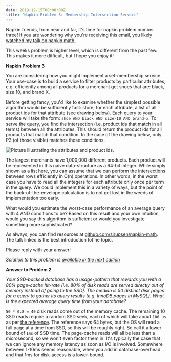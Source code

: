```yaml
---
date: 2019-12-15T00:00:00Z
title: "Napkin Problem 3: Membership Intersection Service"
---
```


Napkin friends, from near and far, it's time for napkin problem number three! If you are wondering why you're receiving this email, you likely [watched my talk on napkin math.](https://www.youtube.com/watch?v=IxkSlnrRFqc)

This weeks problem is higher level, which is different from the past few. This makes it more difficult, but I hope you enjoy it!

**Napkin Problem 3** 

You are considering how you might implement a set-membership service. Your use-case is to build a service to filter products by particular attributes, e.g. efficiently among all products for a merchant get shoes that are: black, size 10, and brand X.

Before getting fancy, you'd like to examine whether the simplest possible algorithm would be sufficiently fast: store, for each attribute, a list of all product ids for that attribute (see drawing below). Each query to your service will take the form: `shoe AND black AND size-10 AND brand-x`. To serve the query, you find the intersection (i.e. product ids that match in all terms) between all the attributes. This should return the product ids for all products that match that condition. In the case of the drawing below, only P3 (of those visible) matches those conditions.

![Picture illustrating the attributes and product ids.](https://gallery.tinyletterapp.com/6285c917bb5e97f61e87a98c4e93442d8cfe38a6/images/7dfa1786-d88e-41bd-b336-30a9092db882.png) 

The largest merchants have 1,000,000 different products. Each product will be represented in this naive data-structure as a 64-bit integer. While simply shown as a list here, you can assume that we can perform the intersections between rows efficiently in O(n) operations. In other words, in the worst case you have to read all the integers for each attribute only once per term in the query. We could implement this in a variety of ways, but the point of the back-of-the-envelope calculation is to not get lost in the weeds of implementation too early. 
  
What would you estimate the worst-case performance of an average query with 4 AND conditions to be? Based on this result and your own intuition, would you say this algorithm is sufficient or would you investigate something more sophisticated?  
  
As always, you can find resources at [github.com/sirupsen/napkin-math](https://github.com/sirupsen/napkin-math). The talk linked is the best introduction tot he topic.  
  
Please reply with your answer!  

_Solution to this problem is [available in the next edition](/napkin/problem-4/)_
  
**Answer to Problem 2**  
  
_Your SSD-backed database has a usage-pattern that rewards you with a 80%
page-cache hit-rate (i.e. 80% of  disk reads are served directly out of memory
instead of going to the SSD). The median is 50 distinct disk pages for a query
to gather its query results (e.g. InnoDB pages in MySQL). What is the expected
average query time from your database?_  
  
`50 * 0.8 = 40` disk reads come out of the memory cache. The remaining 10 SSD
reads require a random SSD seek, each of which will take about `100 us` as per
[the reference](https://github.com/sirupsen/napkin-math). The reference says 64
bytes, but the OS will read a full page at a time from SSD, so this will be
roughly right. So call it a lower bound of `1ms` of SSD time. The page-cache
reads will all be less than a microsecond, so we won't even factor them in. It's
typically the case that we can ignore any memory latency as soon as I/O is
involved. Somewhere between 1-10ms seems reasonable, when you add in
database-overhead and that 1ms for disk-access is a lower-bound.
